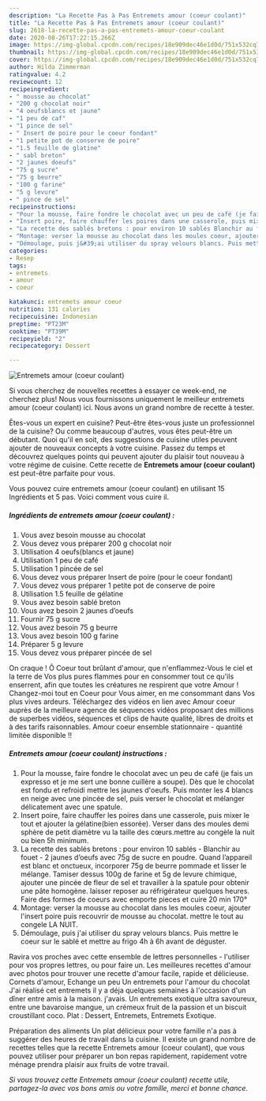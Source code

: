 ```yaml
---
description: "La Recette Pas à Pas Entremets amour (coeur coulant)"
title: "La Recette Pas à Pas Entremets amour (coeur coulant)"
slug: 2618-la-recette-pas-a-pas-entremets-amour-coeur-coulant
date: 2020-08-26T17:22:15.266Z
image: https://img-global.cpcdn.com/recipes/18e909dec46e1d0d/751x532cq70/entremets-amour-coeur-coulant-photo-principale-de-la-recette.jpg
thumbnail: https://img-global.cpcdn.com/recipes/18e909dec46e1d0d/751x532cq70/entremets-amour-coeur-coulant-photo-principale-de-la-recette.jpg
cover: https://img-global.cpcdn.com/recipes/18e909dec46e1d0d/751x532cq70/entremets-amour-coeur-coulant-photo-principale-de-la-recette.jpg
author: Hilda Zimmerman
ratingvalue: 4.2
reviewcount: 12
recipeingredient:
- " mousse au chocolat"
- "200 g chocolat noir"
- "4 oeufsblancs et jaune"
- "1 peu de caf"
- "1 pince de sel"
- " Insert de poire pour le coeur fondant"
- "1 petite pot de conserve de poire"
- "1.5 feuille de glatine"
- " sabl breton"
- "2 jaunes doeufs"
- "75 g sucre"
- "75 g beurre"
- "100 g farine"
- "5 g levure"
- " pince de sel"
recipeinstructions:
- "Pour la mousse, faire fondre le chocolat avec un peu de café (je fais un expresso et je me sert une bonne cuillère a soupe). Dès que le chocolat est fondu et refroidi mettre les jaunes d&#39;oeufs. Puis monter les 4 blancs en neige avec une pincée de sel, puis verser le chocolat et mélanger délicatement avec une spatule."
- "Insert poire, faire chauffer les poires dans une casserole, puis mixer le tout et ajouter la gélatine(bien essorée). Verser dans des moules demi sphère de petit diamètre vu la taille des cœurs.mettre au congèle la nuit ou bien 5h minimum."
- "La recette des sablés bretons : pour environ 10 sablés Blanchir au fouet - 2 jaunes d’oeufs avec 75g de sucre en poudre. Quand l’appareil est blanc et onctueux, incorporer 75g de beurre pommade et lisser le mélange. Tamiser dessus 100g de farine et 5g de levure chimique, ajouter une pincée de fleur de sel et travailler à la spatule pour obtenir une pâte homogène. laisser reposer au réfrigérateur quelques heures. Faire des formes de coeurs avec emporte pieces et cuire 20 min 170°"
- "Montage: verser la mousse au chocolat dans les moules coeur, ajouter l&#39;insert poire puis recouvrir de mousse au chocolat. mettre le tout au congele LA NUIT."
- "Démoulage, puis j&#39;ai utiliser du spray velours blancs. Puis mettre le coeur sur le sablé et mettre au frigo 4h à 6h avant de déguster."
categories:
- Resep
tags:
- entremets
- amour
- coeur

katakunci: entremets amour coeur 
nutrition: 131 calories
recipecuisine: Indonesian
preptime: "PT23M"
cooktime: "PT39M"
recipeyield: "2"
recipecategory: Dessert

---
```



![Entremets amour (coeur coulant)](https://img-global.cpcdn.com/recipes/18e909dec46e1d0d/751x532cq70/entremets-amour-coeur-coulant-photo-principale-de-la-recette.jpg)

Si vous cherchez de nouvelles recettes à essayer ce week-end, ne cherchez plus! Nous vous fournissons uniquement le meilleur entremets amour (coeur coulant) ici. Nous avons un grand nombre de recette à tester.

Êtes-vous un expert en cuisine? Peut-être êtes-vous juste un professionnel de la cuisine? Ou comme beaucoup d'autres, vous êtes peut-être un débutant. Quoi qu'il en soit, des suggestions de cuisine utiles peuvent ajouter de nouveaux concepts à votre cuisine. Passez du temps et découvrez quelques points qui peuvent ajouter du plaisir tout nouveau à votre régime de cuisine. Cette recette de <strong> Entremets amour (coeur coulant) </strong> est peut-être parfaite pour vous.

<!--inarticleads1-->

Vous pouvez cuire entremets amour (coeur coulant) en utilisant 15 Ingrédients et 5 pas. Voici comment vous cuire il.

##### Ingrédients de entremets amour (coeur coulant) :

1. Vous avez besoin  mousse au chocolat
1. Vous devez vous préparer 200 g chocolat noir
1. Utilisation 4 oeufs(blancs et jaune)
1. Utilisation 1 peu de café
1. Utilisation 1 pincée de sel
1. Vous devez vous préparer  Insert de poire (pour le coeur fondant)
1. Vous devez vous préparer 1 petite pot de conserve de poire
1. Utilisation 1.5 feuille de gélatine
1. Vous avez besoin  sablé breton
1. Vous avez besoin 2 jaunes d’oeufs
1. Fournir 75 g sucre
1. Vous avez besoin 75 g beurre
1. Vous avez besoin 100 g farine
1. Préparer 5 g levure
1. Vous devez vous préparer  pincée de sel


On craque ! Ô Coeur tout brûlant d&#39;amour, que n&#39;enflammez-Vous le ciel et la terre de Vos plus pures flammes pour en consommer tout ce qu&#39;ils enserrent, afin que toutes les créatures ne respirent que votre Amour ! Changez-moi tout en Coeur pour Vous aimer, en me consommant dans Vos plus vives ardeurs. Téléchargez des vidéos en lien avec Amour coeur auprès de la meilleure agence de séquences vidéos proposant des millions de superbes vidéos, séquences et clips de haute qualité, libres de droits et à des tarifs raisonnables. Amour coeur ensemble stationnaire - quantité limitée disponible !! 

<!--inarticleads2-->

##### Entremets amour (coeur coulant) instructions :

1. Pour la mousse, faire fondre le chocolat avec un peu de café (je fais un expresso et je me sert une bonne cuillère a soupe). Dès que le chocolat est fondu et refroidi mettre les jaunes d&#39;oeufs. Puis monter les 4 blancs en neige avec une pincée de sel, puis verser le chocolat et mélanger délicatement avec une spatule.
1. Insert poire, faire chauffer les poires dans une casserole, puis mixer le tout et ajouter la gélatine(bien essorée). Verser dans des moules demi sphère de petit diamètre vu la taille des cœurs.mettre au congèle la nuit ou bien 5h minimum.
1. La recette des sablés bretons : pour environ 10 sablés - Blanchir au fouet - 2 jaunes d’oeufs avec 75g de sucre en poudre. Quand l’appareil est blanc et onctueux, incorporer 75g de beurre pommade et lisser le mélange. Tamiser dessus 100g de farine et 5g de levure chimique, ajouter une pincée de fleur de sel et travailler à la spatule pour obtenir une pâte homogène. laisser reposer au réfrigérateur quelques heures. Faire des formes de coeurs avec emporte pieces et cuire 20 min 170°
1. Montage: verser la mousse au chocolat dans les moules coeur, ajouter l&#39;insert poire puis recouvrir de mousse au chocolat. mettre le tout au congele LA NUIT.
1. Démoulage, puis j&#39;ai utiliser du spray velours blancs. Puis mettre le coeur sur le sablé et mettre au frigo 4h à 6h avant de déguster.


Ravira vos proches avec cette ensemble de lettres personnelles - l&#39;utiliser pour vos propres lettres, ou pour faire un. Les meilleures recettes d&#39;amour avec photos pour trouver une recette d&#39;amour facile, rapide et délicieuse. Cornets d&#39;amour, Echange un peu Un entremets pour l&#39;amour du chocolat J&#39;ai réalisé cet entremets il y a déja quelques semaines à l&#39;occasion d&#39;un dîner entre amis à la maison. j&#39;avais. Un entremets exotique ultra savoureux, entre une bavaroise mangue, un crémeux fruit de la passion et un biscuit croustillant coco. Plat : Dessert, Entremets, Entremets Exotique. 

<!--inarticleads1-->

<p>
Préparation des aliments Un plat délicieux pour votre famille n'a pas à suggérer des heures de travail dans la cuisine. Il existe un grand nombre de recettes telles que la recette Entremets amour (coeur coulant), que vous pouvez utiliser pour préparer un bon repas rapidement, rapidement votre ménage prendra plaisir aux fruits de votre travail.
</p>

<p>
<i>Si vous trouvez cette Entremets amour (coeur coulant) recette utile, partagez-la avec vos bons amis ou votre famille, merci et bonne chance.</i>
</p>

